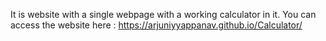 It is website with a single webpage with a working calculator in it. You can access the website here : https://arjuniyyappanav.github.io/Calculator/
